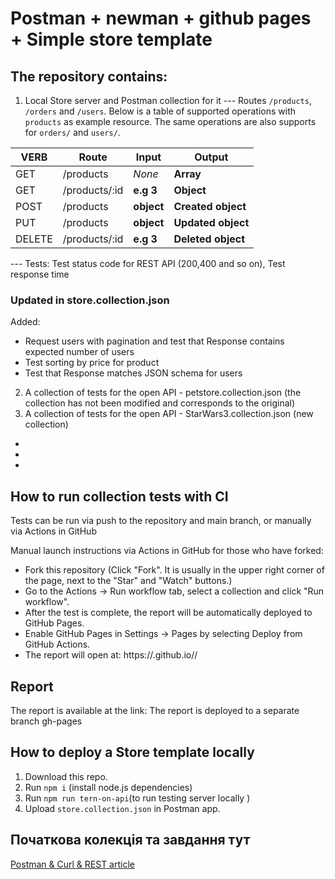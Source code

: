 # Postman + newman + github pages + Simple store template

## The repository contains:

1. Local Store server and Postman collection for it
   --- Routes `/products`, `/orders` and `/users`. Below is a table of supported operations with `products` as example resource. The same operations are also supports for `orders/` and `users/`.

| VERB   | Route         | Input      | Output             |
| ------ | ------------- | ---------- | ------------------ |
| GET    | /products     | _None_     | **Array**          |
| GET    | /products/:id | **e.g 3**  | **Object**         |
| POST   | /products     | **object** | **Created object** |
| PUT    | /products     | **object** | **Updated object** |
| DELETE | /products/:id | **e.g 3**  | **Deleted object** |

--- Tests: Test status code for REST API (200,400 and so on), Test response time

### Updated in store.collection.json

Added:

- Request users with pagination and test that Response contains expected number of users
- Test sorting by price for product
- Test that Response matches JSON schema for users

2. A collection of tests for the open API - petstore.collection.json (the collection has not been modified and corresponds to the original)
3. A collection of tests for the open API - StarWars3.collection.json (new collection)

-
-
-

## How to run collection tests with CI

Tests can be run via push to the repository and main branch, or manually via Actions in GitHub

Manual launch instructions via Actions in GitHub for those who have forked:

- Fork this repository (Click "Fork". It is usually in the upper right corner of the page, next to the "Star" and "Watch" buttons.)
- Go to the Actions → Run workflow tab, select a collection and click "Run workflow".
- After the test is complete, the report will be automatically deployed to GitHub Pages.
- Enable GitHub Pages in Settings → Pages by selecting Deploy from GitHub Actions.
- The report will open at: https://<your-nickname>.github.io/<your-repository>/

## Report

The report is available at the link:
The report is deployed to a separate branch gh-pages

## How to deploy a Store template locally

1. Download this repo.
2. Run `npm i` (install node.js dependencies)
3. Run `npm run tern-on-api`(to run testing server locally )
4. Upload `store.collection.json` in Postman app.

## Початкова колекція та завдання тут

<a href="https://svitla.com/blog/testing-rest-api-with-postman-and-curl"> Postman & Curl & REST article </a>
